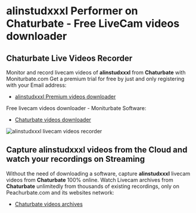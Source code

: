 # alinstudxxxl Performer on Chaturbate - Free LiveCam videos downloader

## Chaturbate Live Videos Recorder

Monitor and record livecam videos of **alinstudxxxl** from **Chaturbate** with Moniturbate.com
Get a premium trial for free by just and only registering with your Email address:
* [alinstudxxxl Premium videos downloader](https://moniturbate.com/request-demo-licence-key.html)

Free livecam videos downloader - Moniturbate Software:
* [Chaturbate videos downloader](https://moniturbate.com/moniturbate-download-software.html)

![alinstudxxxl livecam videos recorder](https://peachurnet.com/templates/moniturbate-software.png)


## Capture alinstudxxxl videos from the Cloud and watch your recordings on Streaming

Without the need of downloading a software, capture **alinstudxxxl** livecam videos from **Chaturbate** 100% online.
Watch Livecam archives from **Chaturbate** unlimitedly from thousands of existing recordings, only on Peachurbate.com and its websites network:
* [Chaturbate videos archives](https://peachurnet.com/)